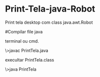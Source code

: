# Print-Tela-java-Robot
Print tela desktop com class java.awt.Robot 



#Compilar file java

terminal ou cmd.

  \\>javac PrintTela.java

execultar  PrintTela.class

  \\>java PrintTela

